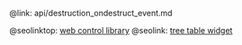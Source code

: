 @link: api/destruction_ondestruct_event.md

@seolinktop: [web control library](https://webix.com)
@seolink: [tree table widget](https://webix.com/widget/treetable/)